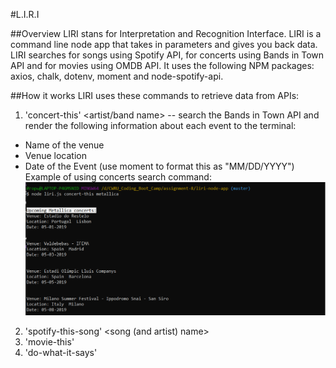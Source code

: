 #L.I.R.I

##Overview
LIRI stans for Interpretation and Recognition Interface. LIRI is a command line node app that takes in parameters and gives you back data.
LIRI searches for songs using Spotify API, for concerts using Bands in Town API and for movies using OMDB API.
It uses the following NPM packages: axios, chalk, dotenv, moment and node-spotify-api.

##How it works
LIRI uses these commands to retrieve data from APIs:
 1. 'concert-this' <artist/band name> -- search the Bands in Town API and render the following information about each event to the terminal:
* Name of the venue
* Venue location
* Date of the Event (use moment to format this as "MM/DD/YYYY")
Example of using concerts search command:
![Liri-concerts](/assets/images/liri-concerts.PNG)


 2. 'spotify-this-song' <song (and artist) name>
 3. 'movie-this' <movie name>
 4. 'do-what-it-says'




